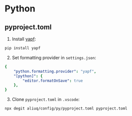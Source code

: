 # Python

## **pyproject.toml**

1. Install [yapf](https://github.com/google/yapf):
```bash
pip install yapf
```

2. Set formatting provider in `settings.json`:
```yaml
{
	"python.formatting.provider": "yapf",
	"[python]": {
		"editor.formatOnSave": true
	},
}
```

3. Clone `pyproject.toml` in `.vscode`:
```bash
npx degit aliuq/config/py/pyproject.toml pyproject.toml
```
